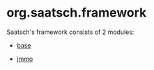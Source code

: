 # org.saatsch.framework

Saatsch's framework consists of 2 modules:

* [base](base/Readme.md)

* [jmmo](jmmo/Readme.md) 
